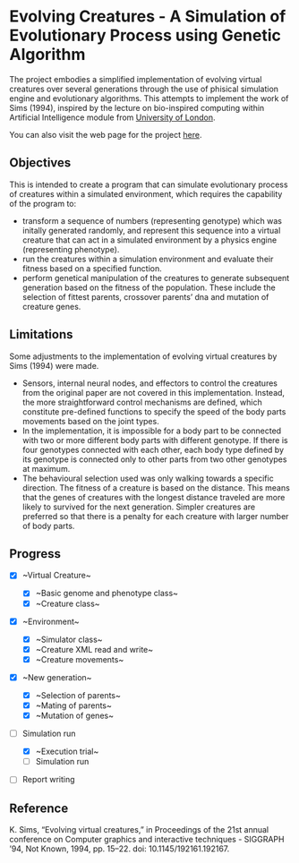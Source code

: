 # Evolving Creatures - A Simulation of Evolutionary Process using Genetic Algorithm

The project embodies a simplified implementation of evolving virtual creatures over several generations through the use of phisical simulation engine and evolutionary algorithms. This attempts to implement the work of Sims (1994), inspired by the lecture on bio-inspired computing within Artificial Intelligence module from [University of London](https://www.london.ac.uk).

You can also visit the web page for the project [here](https://hanzholahs.quarto.pub/contents/projects/04-evolving-creatures/). 

## Objectives 

This is intended to create a program that can simulate evolutionary process of creatures within a simulated environment, which requires the capability of the program to:

* transform a sequence of numbers (representing genotype) which was initally generated randomly, and represent this sequence into a virtual creature that can act in a simulated environment by a physics engine (representing phenotype).
* run the creatures within a simulation environment and evaluate their fitness based on a specified function.
* perform genetical manipulation of the creatures to generate subsequent generation based on the fitness of the population. These include the selection of fittest parents, crossover parents’ dna and mutation of creature genes.

## Limitations

Some adjustments to the implementation of evolving virtual creatures by Sims (1994) were made.

* Sensors, internal neural nodes, and effectors to control the creatures from the original paper are not covered in this implementation. Instead, the more straightforward control mechanisms are defined, which constitute pre-defined functions to specify the speed of the body parts movements based on the joint types.
* In the implementation, it is impossible for a body part to be connected with two or more different body parts with different genotype. If there is four genotypes connected with each other, each body type defined by its genotype is connected only to other parts from two other genotypes at maximum.
* The behavioural selection used was only walking towards a specific direction. The fitness of a creature is based on the distance. This means that the genes of creatures with the longest distance traveled are more likely to survived for the next generation. Simpler creatures are preferred so that there is a penalty for each creature with larger number of body parts.

## Progress

- [x] ~Virtual Creature~
    - [x] ~Basic genome and phenotype class~
    - [x] ~Creature class~
- [x] ~Environment~
    - [x] ~Simulator class~
    - [x] ~Creature XML read and write~
    - [x] ~Creature movements~
- [x] ~New generation~
    - [x] ~Selection of parents~
    - [x] ~Mating of parents~
    - [x] ~Mutation of genes~
- [ ] Simulation run
    - [x] ~Execution trial~
    - [ ] Simulation run
- [ ] Report writing


## Reference

K. Sims, “Evolving virtual creatures,” in Proceedings of the 21st annual conference on Computer graphics and interactive techniques  - SIGGRAPH ’94, Not Known, 1994, pp. 15–22. doi: 10.1145/192161.192167.

